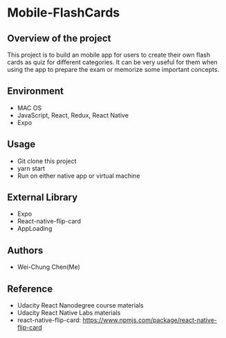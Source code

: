 # Mobile-FlashCards
## Overview of the project
This project is to build an mobile app for users to create their own flash cards
as quiz for different categories. It can be very useful for them when using the app
to prepare the exam or memorize some important concepts.

## Environment
- MAC OS
- JavaScript, React, Redux, React Native
- Expo

## Usage
- Git clone this project
- yarn start
- Run on either native app or virtual machine

## External Library
- Expo
- React-native-flip-card
- AppLoading

## Authors
- Wei-Chung Chen(Me)

## Reference
- Udacity React Nanodegree course materials
- Udacity React Native Labs materials 
- react-native-flip-card: https://www.npmjs.com/package/react-native-flip-card
